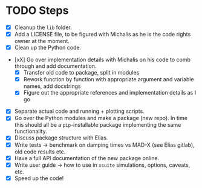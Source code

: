 # TODO Steps

- [X] Cleanup the `lib` folder.
- [X] Add a LICENSE file, to be figured with Michalis as he is the code rights owner at the moment.
- [X] Clean up the Python code.
- [xX] Go over implementation details with Michalis on his code to comb through and add documentation.
  - [X] Transfer old code to package, split in modules
  - [X] Rework function by function with appropriate argument and variable names, add docstrings
  - [X] Figure out the appropriate references and implementation details as I go
- [X] Separate actual code and running + plotting scripts.
- [X] Go over the Python modules and make a package (new repo). In time this should all be a `pip`-installable package implementing the same functionality.
- [X] Discuss package structure with Elias.
- [X] Write tests -> benchmark on damping times vs MAD-X (see Elias gitlab), old code results etc.
- [X] Have a full API documentation of the new package online.
- [X] Write user guide -> how to use in `xsuite` simulations, options, caveats, etc.
- [X] Speed up the code!
